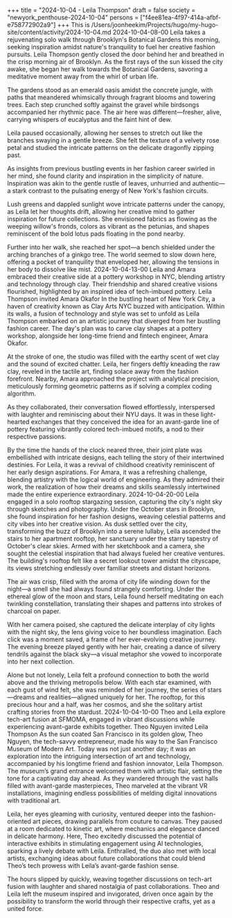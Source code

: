 +++
title = "2024-10-04 - Leila Thompson"
draft = false
society = "newyork_penthouse-2024-10-04"
persons = ["f4ee81ea-4f97-414a-afbf-e758772902a9"]
+++
This is /Users/joonheekim/Projects/hugo/my-hugo-site/content/activity/2024-10-04.md
2024-10-04-08-00
Leila takes a rejuvenating solo walk through Brooklyn's Botanical Gardens this morning, seeking inspiration amidst nature's tranquility to fuel her creative fashion pursuits.
Leila Thompson gently closed the door behind her and breathed in the crisp morning air of Brooklyn. As the first rays of the sun kissed the city awake, she began her walk towards the Botanical Gardens, savoring a meditative moment away from the whirl of urban life. 

The gardens stood as an emerald oasis amidst the concrete jungle, with paths that meandered whimsically through fragrant blooms and towering trees. Each step crunched softly against the gravel while birdsongs accompanied her rhythmic pace. The air here was different—fresher, alive, carrying whispers of eucalyptus and the faint hint of dew.

Leila paused occasionally, allowing her senses to stretch out like the branches swaying in a gentle breeze. She felt the texture of a velvety rose petal and studied the intricate patterns on the delicate dragonfly zipping past.

As insights from previous bustling events in her fashion career swirled in her mind, she found clarity and inspiration in the simplicity of nature. Inspiration was akin to the gentle rustle of leaves, unhurried and authentic—a stark contrast to the pulsating energy of New York's fashion circuits. 

Lush greens and dappled sunlight wove intricate patterns under the canopy, as Leila let her thoughts drift, allowing her creative mind to gather inspiration for future collections. She envisioned fabrics as flowing as the weeping willow's fronds, colors as vibrant as the petunias, and shapes reminiscent of the bold lotus pads floating in the pond nearby.

Further into her walk, she reached her spot—a bench shielded under the arching branches of a ginkgo tree. The world seemed to slow down here, offering a pocket of tranquility that enveloped her, allowing the tensions in her body to dissolve like mist.
2024-10-04-13-00
Leila and Amara embraced their creative side at a pottery workshop in NYC, blending artistry and technology through clay. Their friendship and shared creative visions flourished, highlighted by an inspired idea of tech-imbued pottery.
Leila Thompson invited Amara Okafor
In the bustling heart of New York City, a haven of creativity known as Clay Arts NYC buzzed with anticipation. Within its walls, a fusion of technology and style was set to unfold as Leila Thompson embarked on an artistic journey that diverged from her bustling fashion career. The day's plan was to carve clay shapes at a pottery workshop, alongside her long-time friend and fintech engineer, Amara Okafor. 

At the stroke of one, the studio was filled with the earthy scent of wet clay and the sound of excited chatter. Leila, her fingers deftly kneading the raw clay, reveled in the tactile art, finding solace away from the fashion forefront. Nearby, Amara approached the project with analytical precision, meticulously forming geometric patterns as if solving a complex coding algorithm. 

As they collaborated, their conversation flowed effortlessly, interspersed with laughter and reminiscing about their NYU days. It was in these light-hearted exchanges that they conceived the idea for an avant-garde line of pottery featuring vibrantly colored tech-imbued motifs, a nod to their respective passions. 

By the time the hands of the clock neared three, their joint plate was embellished with intricate designs, each telling the story of their intertwined destinies. For Leila, it was a revival of childhood creativity reminiscent of her early design aspirations. For Amara, it was a refreshing challenge, blending artistry with the logical world of engineering. As they admired their work, the realization of how their dreams and skills seamlessly intertwined made the entire experience extraordinary.
2024-10-04-20-00
Leila engaged in a solo rooftop stargazing session, capturing the city's night sky through sketches and photography. Under the October stars in Brooklyn, she found inspiration for her fashion designs, weaving celestial patterns and city vibes into her creative vision.
As dusk settled over the city, transforming the buzz of Brooklyn into a serene lullaby, Leila ascended the stairs to her apartment rooftop, her sanctuary under the starry tapestry of October's clear skies. Armed with her sketchbook and a camera, she sought the celestial inspiration that had always fueled her creative ventures. The building's rooftop felt like a secret lookout tower amidst the cityscape, its views stretching endlessly over familiar streets and distant horizons.

The air was crisp, filled with the aroma of city life winding down for the night—a smell she had always found strangely comforting. Under the ethereal glow of the moon and stars, Leila found herself meditating on each twinkling constellation, translating their shapes and patterns into strokes of charcoal on paper. 

With her camera poised, she captured the delicate interplay of city lights with the night sky, the lens giving voice to her boundless imagination. Each click was a moment saved, a frame of her ever-evolving creative journey. The evening breeze played gently with her hair, creating a dance of silvery tendrils against the black sky—a visual metaphor she vowed to incorporate into her next collection.

Alone but not lonely, Leila felt a profound connection to both the world above and the thriving metropolis below. With each star examined, with each gust of wind felt, she was reminded of her journey, the series of stars—dreams and realities—aligned uniquely for her. The rooftop, for this precious hour and a half, was her cosmos, and she the solitary artist crafting stories from the stardust.
2024-10-04-10-00
Theo and Leila explore tech-art fusion at SFMOMA, engaged in vibrant discussions while experiencing avant-garde exhibits together.
Theo Nguyen invited Leila Thompson
As the sun coated San Francisco in its golden glow, Theo Nguyen, the tech-savvy entrepreneur, made his way to the San Francisco Museum of Modern Art. Today was not just another day; it was an exploration into the intriguing intersection of art and technology, accompanied by his longtime friend and fashion innovator, Leila Thompson. The museum’s grand entrance welcomed them with artistic flair, setting the tone for a captivating day ahead. As they wandered through the vast halls filled with avant-garde masterpieces, Theo marveled at the vibrant VR installations, imagining endless possibilities of melding digital innovations with traditional art.

Leila, her eyes gleaming with curiosity, ventured deeper into the fashion-oriented art pieces, drawing parallels from couture to canvas. They paused at a room dedicated to kinetic art, where mechanics and elegance danced in delicate harmony. Here, Theo excitedly discussed the potential of interactive exhibits in stimulating engagement using AI technologies, sparking a lively debate with Leila. Enthralled, the duo also met with local artists, exchanging ideas about future collaborations that could blend Theo’s tech prowess with Leila’s avant-garde fashion sense.

The hours slipped by quickly, weaving together discussions on tech-art fusion with laughter and shared nostalgia of past collaborations. Theo and Leila left the museum inspired and invigorated, driven once again by the possibility to transform the world through their respective crafts, yet as a united force.
